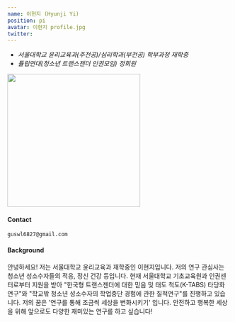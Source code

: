 ```yaml
---
name: 이현지 (Hyunji Yi)
position: pi
avatar: 이현지 profile.jpg
twitter:
---
```

- _서울대학교 윤리교육과(주전공)/심리학과(부전공) 학부과정 재학중_<br>
- _튤립연대(청소년 트랜스젠더 인권모임) 정회원_

<img width="300" src="{{site.baseurl}}/images/people/{{page.avatar}}" data-action="zoom">

#### Contact

<i class="fa fa-envelope-o"></i> `guswl6827@gmail.com`


#### Background

안녕하세요! 저는 서울대학교 윤리교육과 재학중인 이현지입니다. 저의 연구 관심사는 청소년 성소수자들의 적응, 정신 건강 등입니다. 
현재 서울대학교 기초교육원과 인권센터로부터 지원을 받아 "한국형 트랜스젠더에 대한 믿음 및 태도 척도(K-TABS) 타당화 연구"와 "학교밖 청소년 성소수자의 학업중단 경험에 관한 질적연구"를 진행하고 있습니다.
저의 꿈은 '연구를 통해 조금씩 세상을 변화시키기' 입니다. 안전하고 행복한 세상을 위해 앞으로도 다양한 재미있는 연구를 하고 싶습니다!
